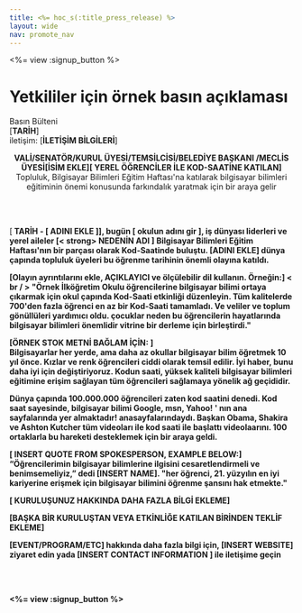 ```yaml
---
title: <%= hoc_s(:title_press_release) %>
layout: wide
nav: promote_nav
---
```

<%= view :signup_button %>

# Yetkililer için örnek basın açıklaması

Basın Bülteni   
[**TARİH**]   
iletişim: [**İLETİŞİM BİLGİLERİ**]  
  


<strong> 

<center>
  VALİ/SENATÖR/KURUL ÜYESİ/TEMSİLCİSİ/BELEDİYE BAŞKANI /MECLİS ÜYESİ[İSİM EKLE][ YEREL ÖĞRENCİLER İLE KOD-SAATİNE KATILAN]</strong> <br /> Topluluk, Bilgisayar Bilimleri Eğitim Haftası'na katılarak bilgisayar bilimleri eğitiminin önemi konusunda farkındalık yaratmak için bir araya gelir
</center>

<br /> <br /></p> 

<p>
  [<strong> TARİH </ strong> - [<strong> ADINI EKLE </ strong>]], bugün [<strong> okulun adını gir </ strong>], iş dünyası liderleri ve yerel aileler [< strong> NEDENİN ADI </ strong>] Bilgisayar Bilimleri Eğitim Haftası'nın bir parçası olarak Kod-Saatinde buluştu. [ADINI EKLE] dünya çapında topluluk üyeleri bu öğrenme tarihinin önemli olayına katıldı. </p> 
  
  <p>
    [<strong>Olayın ayrıntılarını ekle, AÇIKLAYICI ve ölçülebilir dil kullanın. Örneğin:</strong>] < br / > "Örnek İlköğretim Okulu öğrencilerine bilgisayar bilimi ortaya çıkarmak için okul çapında Kod-Saati etkinliği düzenleyin. Tüm kalitelerde 700'den fazla öğrenci en az bir Kod-Saati tamamladı. Ve veliler ve toplum gönüllüleri yardımıcı oldu. çocuklar neden bu öğrencilerin hayatlarında bilgisayar bilimleri önemlidir vitrine bir derleme için birleştirdi."
  </p>
  
  <p>
    [<strong>ÖRNEK STOK METNİ BAĞLAM İÇİN: </strong>] <br /> Bilgisayarlar her yerde, ama daha az okullar bilgisayar bilim öğretmek 10 yıl önce. Kızlar ve renk öğrencileri ciddi olarak temsil edilir. İyi haber, bunu daha iyi için değiştiriyoruz. Kodun saati, yüksek kaliteli bilgisayar bilimleri eğitimine erişim sağlayan tüm öğrencileri sağlamaya yönelik ağ geçididir.
  </p>
  
  <p>
    Dünya çapında 100.000.000 öğrencileri zaten kod saatini denedi. Kod saat sayesinde, bilgisayar bilimi Google, msn, Yahoo! ' nın ana sayfalarında yer almaktadır! anasayfalarındaydı. Başkan Obama, Shakira ve Ashton Kutcher tüm videoları ile kod saati ile başlattı videolaarını. 100 ortaklarla bu hareketi desteklemek için bir araya geldi.
  </p>
  
  <p>
    [<strong> INSERT QUOTE FROM SPOKESPERSON, EXAMPLE BELOW:</strong>]<br /> “Öğrencilerimin bilgisayar bilimlerine ilgisini cesaretlendirmeli ve benimsemeliyiz,” dedi [<strong>INSERT NAME</strong>]. "her öğrenci, 21. yüzyılın en iyi kariyerine erişmek için bilgisayar bilimini öğrenme şansını hak etmekte."
  </p>
  
  <p>
    [<strong> KURULUŞUNUZ HAKKINDA DAHA FAZLA BİLGİ EKLEME</strong>]
  </p>
  
  <p>
    [<strong>BAŞKA BİR KURULUŞTAN VEYA ETKİNLİĞE KATILAN BİRİNDEN TEKLİF EKLEME</strong>]
  </p>
  
  <p>
    [<strong>EVENT/PROGRAM/ETC</strong>] hakkında daha fazla bilgi için, [<strong>INSERT WEBSITE</strong>] ziyaret edin yada [<strong>INSERT CONTACT INFORMATION </strong>] ile iletişime geçin
  </p>
  
  <p>
    <br /> <br />
  </p>
  
  <p>
    <%= view :signup_button %>
  </p>